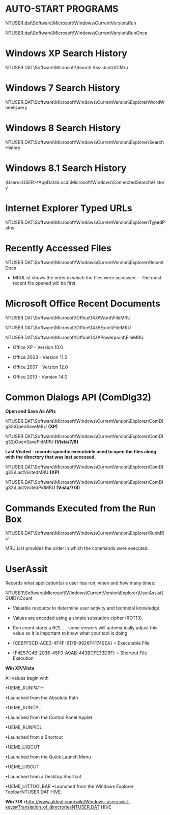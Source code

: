 # AUTO-START PROGRAMS

NTUSER.dat\Software\Microsoft\Windows\CurrentVersion\Run

NTUSER.dat\Software\Microsoft\Windows\CurrentVersion\RunOnce

# Windows XP Search History
NTUSER.DAT\Software\Microsoft\Search Assistant\ACMru

# Windows 7 Search History
NTUSER.DAT\Software\Microsoft\Windows\CurrentVersion\Explorer\WordWheelQuery

# Windows 8 Search History
NTUSER.DAT\Software\Microsoft\Windows\CurrentVersion\Explorer\SearchHistory

# Windows 8.1 Search History
\Users\<USER>\AppData\Local\Microsoft\Windows\ConnectedSearch\History

# Internet Explorer Typed URLs

NTUSER.DAT\Software\Microsoft\Windows\CurrentVersion\Explorer\TypedPaths

# Recently Accessed Files

NTUSER.DAT\Software\Microsoft\Windows\CurrentVersion\Explorer\RecentDocs

- MRUList shows the order in which the files were accessed. 
– The most recent file opened will be first.

# Microsoft Office Recent Documents

NTUSER.DAT\Software\Microsoft\Office\14.0\Word\FileMRU

NTUSER.DAT\Software\Microsoft\Office\14.0\Excel\FileMRU

NTUSER.DAT\Software\Microsoft\Office\14.0\Powerpoint\FileMRU 

- Office XP - Version 10.0

- Office 2003 - Version 11.0 

- Office 2007 - Version 12.0

- Office 2010 - Version 14.0

# Common Dialogs API (ComDlg32) 
**Open and Save As APIs**

NTUSER.DAT\Software\Microsoft\Windows\CurrentVersion\Explorer\ComDlg32\OpenSaveMRU **(XP)**

NTUSER.DAT\Software\Microsoft\Windows\CurrentVersion\Explorer\ComDlg32\OpenSavePidMRU **(Vista/7/8)**


**Last Visited - records specific executable used to open the files along with the directory that was last accessed.**

NTUSER.DAT\Software\Microsoft\Windows\CurrentVersion\Explorer\ComDlg32\LastVisitedMRU **(XP)**

NTUSER.DAT\Software\Microsoft\Windows\CurrentVersion\Explorer\ComDlg32\LastVisitedPidMRU **(Vista/7/8)**

# Commands Executed from the Run Box

NTUSER.DAT\Software\Microsoft\Windows\CurrentVersion\Explorer\RunMRU 

MRU List provides the order in which the commands were executed.

# UserAssit

Records what application(s) a user has run, when and how many times: 

NTUSER\Software\Microsoft\Windows\CurrentVersion\Explorer\UserAssist\{GUID}\Count

- Valuable resource to determine user activity and technical knowledge.

- Values are encoded using a simple substation cipher (ROT13).

- Run count starts a 6(?) .... some viewers will automatically adjust this value so it is important to know what your tool is doing 

- {CEBFF5CD-ACE2-4F4F-9178-9926F41749EA} = Executable File

- {F4E57C4B-2036-45F0-A9AB-443BCFE33D9F} = Shortcut File Execution

**Win XP/Vista**

All values begin with 

•UEME_RUNPATH 

•Launched from the Absolute Path 

•UEME_RUNCPL 

•Launched from the Control Panel Applet 

•UEME_RUNPIDL 

•Launched from a Shortcut 

•UEME_UIQCUT 

•Launched from the Quick Launch Menu 

•UEME_UISCUT 

•Launched from a Desktop Shortcut 

•UEME_UITTOOLBAR •Launched from the Windows Explorer ToolbarNTUSER.DAT HIVE

**Win 7/8**
•http://www.aldeid.com/wiki/Windows-userassist-keys#Translation_of_directoriesNTUSER.DAT HIVE
